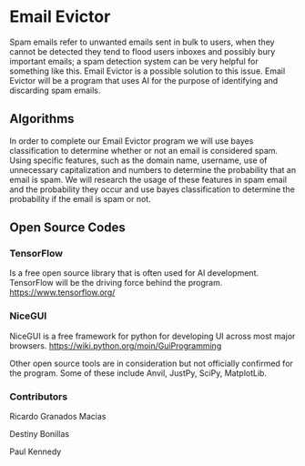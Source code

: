 # Email Evictor
Spam emails refer to unwanted emails sent in bulk to users, when they cannot be detected they tend to flood users inboxes and possibly bury important emails; a spam detection system can be very helpful for something like this. 
Email Evictor is a possible solution to this issue. Email Evictor will be a program that uses AI for the purpose of identifying and discarding spam emails. 

## Algorithms
In order to complete our Email Evictor program we will use bayes classification to determine whether or not an email is considered spam. 
Using specific features, such as the domain name, username, use of unnecessary capitalization and numbers to determine the probability that an email is spam. 
We will research the usage of these features in spam email and the probability they occur and use bayes classification to determine the probability if the email is spam or not. 

## Open Source Codes
### TensorFlow
Is a free open source library that is often used for AI development. TensorFlow will be the driving force behind the program.
https://www.tensorflow.org/
### NiceGUI
NiceGUI is a free framework for python for developing UI across most major browsers.
https://wiki.python.org/moin/GuiProgramming

Other open source tools are in consideration but not officially confirmed for the program. Some of these include Anvil, JustPy, SciPy, MatplotLib.

### Contributors
Ricardo Granados Macias

Destiny Bonillas

Paul Kennedy
